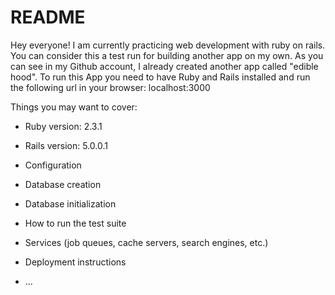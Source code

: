 # README

Hey everyone!
I am currently practicing web development with ruby on rails. You can consider this a test run for building another app on my own. As you can see in my Github account, I already created another app called "edible hood". 
To run this App you need to have Ruby and Rails installed and run the following url in your browser: localhost:3000


Things you may want to cover:

* Ruby version: 2.3.1 

* Rails version: 5.0.0.1

* Configuration

* Database creation

* Database initialization

* How to run the test suite

* Services (job queues, cache servers, search engines, etc.)

* Deployment instructions

* ...
